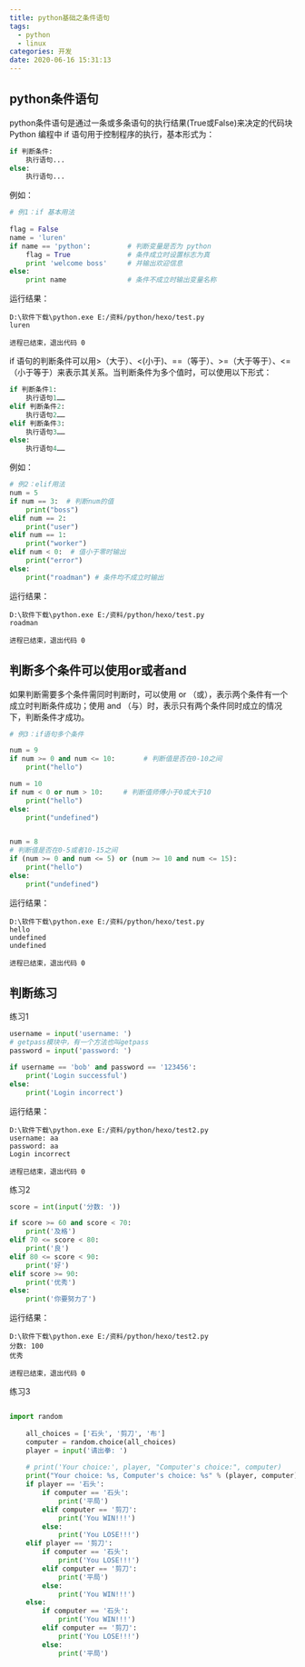 ```yaml
---
title: python基础之条件语句
tags:
  - python
  - linux
categories: 开发
date: 2020-06-16 15:31:13
---
```

## python条件语句
python条件语句是通过一条或多条语句的执行结果(True或False)来决定的代码块
<br/>Python 编程中 if 语句用于控制程序的执行，基本形式为：<br/>

```python
if 判断条件:
    执行语句...
else:
    执行语句...
```
例如：
```python
# 例1：if 基本用法
 
flag = False
name = 'luren'
if name == 'python':         # 判断变量是否为 python 
    flag = True              # 条件成立时设置标志为真
    print 'welcome boss'     # 并输出欢迎信息
else:
    print name               # 条件不成立时输出变量名称
```
运行结果：

    D:\软件下载\python.exe E:/资料/python/hexo/test.py
    luren

    进程已结束，退出代码 0

if 语句的判断条件可以用>（大于）、<(小于)、==（等于）、>=（大于等于）、<=（小于等于）来表示其关系。当判断条件为多个值时，可以使用以下形式：
```python
if 判断条件1:
    执行语句1……
elif 判断条件2:
    执行语句2……
elif 判断条件3:
    执行语句3……
else:
    执行语句4……
```
例如：
```python
# 例2：elif用法
num = 5
if num == 3:  # 判断num的值
    print("boss")
elif num == 2:
    print("user")
elif num == 1:
    print("worker")
elif num < 0:  # 值小于零时输出
    print("error")
else:
    print("roadman") # 条件均不成立时输出
```
运行结果：

    D:\软件下载\python.exe E:/资料/python/hexo/test.py
    roadman

    进程已结束，退出代码 0

## 判断多个条件可以使用or或者and
如果判断需要多个条件需同时判断时，可以使用 or （或），表示两个条件有一个成立时判断条件成功；使用 and （与）时，表示只有两个条件同时成立的情况下，判断条件才成功。
```python
# 例3：if语句多个条件

num = 9
if num >= 0 and num <= 10:       # 判断值是否在0-10之间
    print("hello")

num = 10
if num < 0 or num > 10:     # 判断值师傅小于0或大于10
    print("hello")
else:
    print("undefined")


num = 8
# 判断值是否在0-5或者10-15之间
if (num >= 0 and num <= 5) or (num >= 10 and num <= 15):
    print("hello")
else:
    print("undefined")
```
运行结果：

    D:\软件下载\python.exe E:/资料/python/hexo/test.py
    hello
    undefined
    undefined

    进程已结束，退出代码 0

## 判断练习
练习1
```python
username = input('username: ')
# getpass模块中，有一个方法也叫getpass
password = input('password: ')

if username == 'bob' and password == '123456':
    print('Login successful')
else:
    print('Login incorrect')

```
运行结果：

    D:\软件下载\python.exe E:/资料/python/hexo/test2.py
    username: aa
    password: aa
    Login incorrect

    进程已结束，退出代码 0
练习2
```python
score = int(input('分数: '))

if score >= 60 and score < 70:
    print('及格')
elif 70 <= score < 80:
    print('良')
elif 80 <= score < 90:
    print('好')
elif score >= 90:
    print('优秀')
else:
    print('你要努力了')
```
运行结果：

    D:\软件下载\python.exe E:/资料/python/hexo/test2.py
    分数: 100
    优秀

    进程已结束，退出代码 0

练习3
```python

import random
	
	all_choices = ['石头', '剪刀', '布']
	computer = random.choice(all_choices)
	player = input('请出拳: ')
	
	# print('Your choice:', player, "Computer's choice:", computer)
	print("Your choice: %s, Computer's choice: %s" % (player, computer))
	if player == '石头':
	    if computer == '石头':
	        print('平局')
	    elif computer == '剪刀':
	        print('You WIN!!!')
	    else:
	        print('You LOSE!!!')
	elif player == '剪刀':
	    if computer == '石头':
	        print('You LOSE!!!')
	    elif computer == '剪刀':
	        print('平局')
	    else:
	        print('You WIN!!!')
	else:
	    if computer == '石头':
	        print('You WIN!!!')
	    elif computer == '剪刀':
	        print('You LOSE!!!')
	    else:
	        print('平局')
```